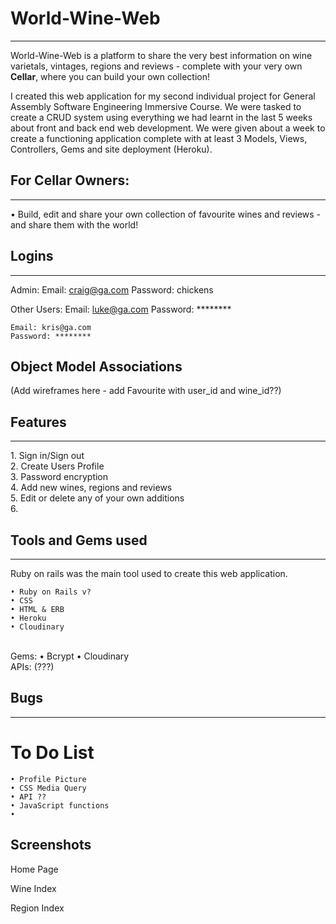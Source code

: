 
<h1> World-Wine-Web </h1>
<hr>
World-Wine-Web is a platform to share the very best information on wine varietals, vintages, regions and reviews - complete with your very own <strong>Cellar</strong>, where you can build your own collection!

I created this web application for my second individual project for General Assembly Software Engineering Immersive Course. We were tasked to create a CRUD system using everything we had learnt in the last 5 weeks about front and back end web development. We were given about a week to create a functioning application complete with at least 3 Models, Views, Controllers, Gems and site deployment (Heroku).

## For Cellar Owners:
<hr>
• Build, edit and share your own collection of favourite wines and reviews - and share them with the world!

## Logins
<hr>

Admin:
    Email: craig@ga.com
    Password: chickens

Other Users:
    Email: luke@ga.com
    Password: ********

    Email: kris@ga.com
    Password: ********

## Object Model Associations

(Add wireframes here - add Favourite with user_id and wine_id??)

## Features
<hr>
1. Sign in/Sign out
<br>
2. Create Users Profile
<br>
3. Password encryption
<br>
4. Add new wines, regions and reviews
<br>
5. Edit or delete any of your own additions
<br>
6. 


## Tools and Gems used
<hr>
Ruby on rails was the main tool used to create this web application. <br>

    • Ruby on Rails v?
    • CSS
    • HTML & ERB
    • Heroku
    • Cloudinary
<br>
Gems:
    • Bcrypt
    • Cloudinary
<br>
APIs: (???)

## Bugs
<hr>

# To Do List

    • Profile Picture
    • CSS Media Query
    • API ??
    • JavaScript functions
    •

## Screenshots

Home Page
<br>

Wine Index
<br>

Region Index
<br>












